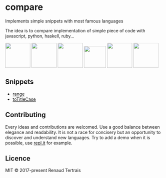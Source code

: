 # compare
Implements simple snippets with most famous languages

The idea is to compare implementation of simple piece of code with javascript, python, haskell, ruby...

<img src="https://s3-us-west-2.amazonaws.com/svgporn.com/logos/javascript.svg" width="80" height="80" /> <img src="https://s3-us-west-2.amazonaws.com/svgporn.com/logos/python.svg" width="80" height="80" /> <img src="https://s3-us-west-2.amazonaws.com/svgporn.com/logos/haskell.svg" width="80" height="80" /> <img src="https://s3-us-west-2.amazonaws.com/svgporn.com/logos/ruby.svg" width="70" height="70" /> <img src="https://s3-us-west-2.amazonaws.com/svgporn.com/logos/fsharp.svg" width="80" height="80" /> <img src="https://s3-us-west-2.amazonaws.com/svgporn.com/logos/swift.svg" width="80" height="80" />

## Snippets

- [range](range.md)
- [toTitleCase](toTitleCase.md)

## Contributing

Every ideas and contributions are welcomed.
Use a good balance between elegance and readability. It is not a race for concisery but an opportunity to discover and understand new languages.
Try to add a demo when it is possible, use [repl.it](https://repl.it/) for example.

## Licence

MIT © 2017-present Renaud Tertrais
